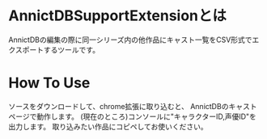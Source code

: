 # AnnictDBSupportExtensionとは

AnnictDBの編集の際に同一シリーズ内の他作品にキャスト一覧をCSV形式でエクスポートするツールです。

# How To Use
ソースをダウンロードして、chrome拡張に取り込むと、
AnnictDBのキャストページで動作します。
(現在のところ)コンソールに"キャラクターID,声優ID"を出力します。
取り込みたい作品にコピペしてお使いください。
